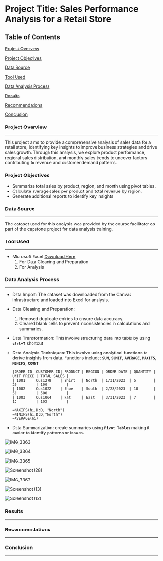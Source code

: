 # Project Title: Sales Performance Analysis for a Retail Store

## Table of Contents
[Project Overview](#project-overview)

[Project Objectives](#project-objectives)

[Data Source](#data-source)

[Tool Used](#tool-used)

[Data Analysis Process](#data-analysis-process)

[Results](#results)

[Recommendations](#recommendations)

[Conclusion](#conclusion)

### Project Overview
---
This project aims to provide a comprehensive analysis of sales data for a retail store, identifying key insights to improve business strategies and drive sales growth. Through this analysis, we explore product performance, regional sales distribution, and monthly sales trends to uncover factors contributing to revenue and customer demand patterns.

### Project Objectives
- Summarize total sales by product, region, and month using pivot tables.
- Calculate average sales per product and total revenue by region.
- Generate additional reports to identify key insights

### Data Source
---
The dataset used for this analysis was provided by the course facilitator as part of the capstone project for data analysis training.

### Tool Used 
---
- Microsoft Excel [Download Here](https://www.microsoft.com)
  1. For Data Cleaning and Preparation
  2. For Analysis
 
###  Data Analysis Process
---

- Data Import:
The dataset was downloaded from the Canvas infrastructure and loaded into Excel for analysis.

- Data Cleaning and Preparation:
  1. Removed duplicate entries to ensure data accuracy.
  2. Cleared blank cells to prevent inconsistencies in calculations and summaries.

- Data Transformation: This involve structuring data into table by using **`ctrl+T`** shortcut

- Data Analysis Techniques: This involve using analytical functions to derive insights from data. Functions include;
  **`SUM`**, **`SUMIF`**, **`AVERAGE`**, **`MAXIFS`**, **`MINIFS`**, **`COUNT`**

  ```Excel
  |ORDER ID| CUSTOMER ID| PRODUCT | REGION | ORDER DATE | QUANTITY | UNIT PRICE | TOTAL SALES | 	          
  | 1001   | Cus1278    | Shirt   | North  | 1/31/2023  | 5        | 20         | 100         |
  | 1002   | Cus1022    | Shoe    | South  | 2/28/2023  | 10       | 50         | 500         |
  | 1003   | Cus1064    | Hat     | East   | 3/31/2023  | 7        | 15         | 105         |
  
  =MAXIFS(hi,D:D, "North")
  =MINIFS(hi,D:D,"North")
  =AVERAGE(hi)
  ```

 - Data Summarization: create summaries using **`Pivot Tables`** making it easier to identify patterns or issues.

![IMG_3363](https://github.com/user-attachments/assets/83d0b45a-3893-4c5a-9612-9fd150a9553a)

![IMG_3364](https://github.com/user-attachments/assets/438c088c-b8bb-4f26-9ac9-68f52a4d76b8)

![IMG_3365](https://github.com/user-attachments/assets/cdc67063-3b5d-4a54-add6-a418619107a0)

![Screenshot (28)](https://github.com/user-attachments/assets/2557ace8-cc15-453b-8b23-e5faf3b6b6ad)

![IMG_3362](https://github.com/user-attachments/assets/0af50fd4-a907-449c-a3a5-de7a44095fa3)

![Screenshot (13)](https://github.com/user-attachments/assets/c3197177-3588-4e90-bf9e-74ba83e97f1d)

![Screenshot (12)](https://github.com/user-attachments/assets/1a802c4d-6887-48c2-af38-0391aafd36a6)


### Results
---

### Recommendations
---

### Conclusion
---



   




